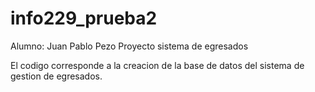 # info229_prueba2
Alumno: Juan Pablo Pezo
Proyecto sistema de egresados

El codigo corresponde a la creacion de la base de datos del sistema de gestion de egresados.
